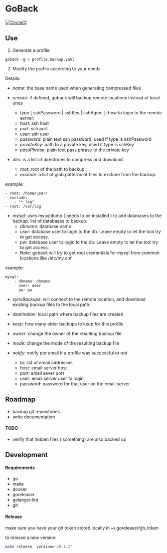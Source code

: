 # GoBack

[![CircleCI](https://circleci.com/gh/AndresBott/goback/tree/main.svg?style=svg)](https://circleci.com/gh/AndresBott/goback/tree/main)

## Use

1.  Generate a profile 
```
goback -g > profile.backup.yaml
```
2. Modify the profile according to your needs

Details:
* _name_: the base name used when generating compressed files 
* _remote_: if defined, goback will backup remote locations instead of local ones
  * _type_ [ sshPassword | sshKey | sshAgent ]: how to login to the remote server.
  * _host_: ssh host  
  * _port_: ssh port
  * _user_: ssh user
  * _password_: plain text ssh password, used if type is sshPassword
  * _privateKey_: path to a private key, used if type is sshKey
  * _passPhrase_: plain text pass phrase to the private key

* _dirs_: is a list of directories to compress and download.
  * _root_: root of the path to backup.
  * _exclude_: a list of glob patterns of files to exclude from the backup.

example:
```
- root: /home/user/
  exclude:
    - "*.log"
- root: /var/log
```


* _mysql_: uses mysqldump ( needs to be installed ) to add databases to the backup. list of databases to backup.
  * _dbname_: database name
  * _user_: database user to login to the db. Leave empty to let the tool try to get access.
  * _pw_: database user to login to the db. Leave empty to let the tool try to get access.
  * Note: goback will try to get root credentials for mysql from common locations like /etc/my.cnf

example:
```
mysql:
    - dbname: dbname
      user: user
      pw: pw

```

* _syncBackups_: will connect to the remote location, and download existing backup files to the local path.
* _destination_: local path where backup files are created
* _keep_: how many older backups to keep for this profile
* _owner_: change the owner of the resulting backup file
* _mode_: change the mode of the resulting backup file

* _notify_: notify per email if a profile was successful or not
  * _to_: list of email addresses
  * host: email server host
  * port: email sever port
  * user: email server user to login
  * password: password for that user on the email server


## Roadmap

* backup git repositories
* write documentation

#### TODO
* verify that hidden files (.something) are also backed up

## Development

#### Requirements

* go
* make
* docker
* goreleaser
* golangci-lint
* git 

#### Release

make sure you have your gh token stored locally in ~/.goreleaser/gh_token

to release a new version:
```bash 
make release  version="v0.1.2"
```
